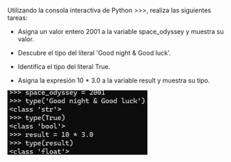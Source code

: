 Utilizando la consola interactiva de Python >>>, realiza las siguientes tareas:

- Asigna un valor entero 2001 a la variable space_odyssey y muestra su valor.

- Descubre el tipo del literal 'Good night & Good luck'.

- Identifica el tipo del literal True.

- Asigna la expresión 10 * 3.0 a la variable result y muestra su tipo.

![alt text](image.png)